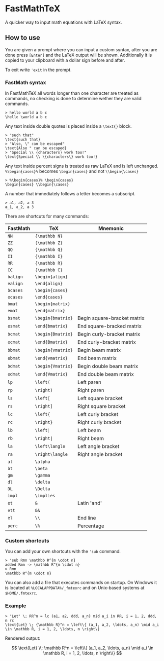 # FastMathTeX

A quicker way to input math equations with LaTeX syntax.

## How to use

You are given a prompt where you can input a custom syntax, after you are done
press `[Enter]` and the LaTeX output will be shown. Additionally it is copied to
your clipboard with a dollar sign before and after.

To exit write `'exit` in the prompt.

### FastMath syntax

In FastMathTeX all words longer than one character are treated as commands, no
checking is done to determine wether they are valid commands.

```text
> hello world a b c
\hello \world a b c
```

Any text inside double quotes is placed inside a `\text{}` block.

```
> "such that"
\text{such that}
> "Also, \" can be escaped"
\text{Also " can be escaped}
> "Special \\ {characters} work too!"
\text{Special \\ \{characters\} work too!}
```

Any text inside percent signs is treated as raw LaTeX and is left unchanged.
`%\begin{cases}%` becomes `\begin{cases}` and not `\\begin{\cases}`

```
> %\begin{cases}% \begin{cases}
\begin{cases} \\begin{\cases}
```

A number that immediately follows a letter becomes a subscript.

```
> a1, a2, a 3
a_1, a_2, a 3
```

There are shortcuts for many commands:

| FastMath | TeX               | Mnemonic                    |
| -------- | ----------------- | --------------------------- |
| `NN`     | `{\mathbb N}`     |                             |
| `ZZ`     | `{\mathbb Z}`     |                             |
| `QQ`     | `{\mathbb Q}`     |                             |
| `II`     | `{\mathbb I}`     |                             |
| `RR`     | `{\mathbb R}`     |                             |
| `CC`     | `{\mathbb C}`     |                             |
| `balign` | `\begin{align}`   |                             |
| `ealign` | `\end{align}`     |                             |
| `bcases` | `\begin{cases}`   |                             |
| `ecases` | `\end{cases}`     |                             |
| `bmat`   | `\begin{matrix}`  |                             |
| `emat`   | `\end{matrix}`    |                             |
| `bsmat`  | `\begin{bmatrix}` | Begin square-bracket matrix |
| `esmat`  | `\end{bmatrix}`   | End square-bracked matrix   |
| `bcmat`  | `\begin{Bmatrix}` | Begin curly-bracket matrix  |
| `ecmat`  | `\end{Bmatrix}`   | End curly-bracket matrix    |
| `bbmat`  | `\begin{vmatrix}` | Begin beam matrix           |
| `ebmat`  | `\end{vmatrix}`   | End beam matrix             |
| `bdmat`  | `\begin{Vmatrix}` | Begin double beam matrix    |
| `edmat`  | `\end{Vmatrix}`   | End double beam matrix      |
| `lp`     | `\left(`          | Left paren                  |
| `rp`     | `\right)`         | Right paren                 |
| `ls`     | `\left[`          | Left square bracket         |
| `rs`     | `\right]`         | Right square bracket        |
| `lc`     | `\left{`          | Left curly bracket          |
| `rc`     | `\right}`         | Right curly bracket         |
| `lb`     | `\left\|`         | Left beam                   |
| `rb`     | `\right\|`        | Right beam                  |
| `la`     | `\left\langle`    | Left angle bracket          |
| `ra`     | `\right\langle`   | Right angle bracket         |
| `al`     | `\alpha`          |                             |
| `bt`     | `\beta`           |                             |
| `gm`     | `\gamma`          |                             |
| `dl`     | `\delta`          |                             |
| `DL`     | `\Delta`          |                             |
| `impl`   | `\implies`        |                             |
| `et`     | `&`               | Latin 'and'                 |
| `ett`    | `&&`              |                             |
| `el`     | `\\`              | End line                    |
| `perc`   | `\%`              | Percentage                  |

### Custom shortcuts

You can add your own shortcuts with the `'sub` command.

```text
> 'sub Rmn \mathbb R^{m \cdot n}
added Rmn -> \mathbb R^{m \cdot n}
> Rmn
\mathbb R^{m \cdot n}
```

You can also add a file that executes commands on startup. On Windows it is
located at `%LOCALAPPDATA%/_fmtexrc` and on Unix-based systems at
`$HOME/.fmtexrc`.

### Example

```text
> "Let" \; RR^n = lc (a1, a2, ddd, a_n) mid a_i in RR, i = 1, 2, ddd, n rc
\text{Let} \; {\mathbb R}^n = \left\{ (a_1, a_2, \ldots, a_n) \mid a_i \in \mathbb R, i = 1, 2, \ldots, n \right\}
```

Rendered output:

$$
\text{Let} \\; \mathbb R^n = \left\\{ (a_1, a_2, \ldots, a_n) \mid a_i \in \mathbb R, i = 1, 2, \ldots, n \right\\}
$$
